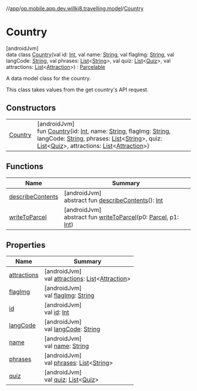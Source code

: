 //[app](../../../index.md)/[op.mobile.app.dev.willkj8.travelling.model](../index.md)/[Country](index.md)

# Country

[androidJvm]\
data class [Country](index.md)(val id: [Int](https://kotlinlang.org/api/latest/jvm/stdlib/kotlin/-int/index.html), val name: [String](https://kotlinlang.org/api/latest/jvm/stdlib/kotlin/-string/index.html), val flagImg: [String](https://kotlinlang.org/api/latest/jvm/stdlib/kotlin/-string/index.html), val langCode: [String](https://kotlinlang.org/api/latest/jvm/stdlib/kotlin/-string/index.html), val phrases: [List](https://kotlinlang.org/api/latest/jvm/stdlib/kotlin.collections/-list/index.html)&lt;[String](https://kotlinlang.org/api/latest/jvm/stdlib/kotlin/-string/index.html)&gt;, val quiz: [List](https://kotlinlang.org/api/latest/jvm/stdlib/kotlin.collections/-list/index.html)&lt;[Quiz](../-quiz/index.md)&gt;, val attractions: [List](https://kotlinlang.org/api/latest/jvm/stdlib/kotlin.collections/-list/index.html)&lt;[Attraction](../-attraction/index.md)&gt;) : [Parcelable](https://developer.android.com/reference/kotlin/android/os/Parcelable.html)

A data model class for the country.

This class takes values from the get country's API request.

## Constructors

| | |
|---|---|
| [Country](-country.md) | [androidJvm]<br>fun [Country](-country.md)(id: [Int](https://kotlinlang.org/api/latest/jvm/stdlib/kotlin/-int/index.html), name: [String](https://kotlinlang.org/api/latest/jvm/stdlib/kotlin/-string/index.html), flagImg: [String](https://kotlinlang.org/api/latest/jvm/stdlib/kotlin/-string/index.html), langCode: [String](https://kotlinlang.org/api/latest/jvm/stdlib/kotlin/-string/index.html), phrases: [List](https://kotlinlang.org/api/latest/jvm/stdlib/kotlin.collections/-list/index.html)&lt;[String](https://kotlinlang.org/api/latest/jvm/stdlib/kotlin/-string/index.html)&gt;, quiz: [List](https://kotlinlang.org/api/latest/jvm/stdlib/kotlin.collections/-list/index.html)&lt;[Quiz](../-quiz/index.md)&gt;, attractions: [List](https://kotlinlang.org/api/latest/jvm/stdlib/kotlin.collections/-list/index.html)&lt;[Attraction](../-attraction/index.md)&gt;) |

## Functions

| Name | Summary |
|---|---|
| [describeContents](index.md#-1578325224%2FFunctions%2F-912451524) | [androidJvm]<br>abstract fun [describeContents](index.md#-1578325224%2FFunctions%2F-912451524)(): [Int](https://kotlinlang.org/api/latest/jvm/stdlib/kotlin/-int/index.html) |
| [writeToParcel](index.md#-1754457655%2FFunctions%2F-912451524) | [androidJvm]<br>abstract fun [writeToParcel](index.md#-1754457655%2FFunctions%2F-912451524)(p0: [Parcel](https://developer.android.com/reference/kotlin/android/os/Parcel.html), p1: [Int](https://kotlinlang.org/api/latest/jvm/stdlib/kotlin/-int/index.html)) |

## Properties

| Name | Summary |
|---|---|
| [attractions](attractions.md) | [androidJvm]<br>val [attractions](attractions.md): [List](https://kotlinlang.org/api/latest/jvm/stdlib/kotlin.collections/-list/index.html)&lt;[Attraction](../-attraction/index.md)&gt; |
| [flagImg](flag-img.md) | [androidJvm]<br>val [flagImg](flag-img.md): [String](https://kotlinlang.org/api/latest/jvm/stdlib/kotlin/-string/index.html) |
| [id](id.md) | [androidJvm]<br>val [id](id.md): [Int](https://kotlinlang.org/api/latest/jvm/stdlib/kotlin/-int/index.html) |
| [langCode](lang-code.md) | [androidJvm]<br>val [langCode](lang-code.md): [String](https://kotlinlang.org/api/latest/jvm/stdlib/kotlin/-string/index.html) |
| [name](name.md) | [androidJvm]<br>val [name](name.md): [String](https://kotlinlang.org/api/latest/jvm/stdlib/kotlin/-string/index.html) |
| [phrases](phrases.md) | [androidJvm]<br>val [phrases](phrases.md): [List](https://kotlinlang.org/api/latest/jvm/stdlib/kotlin.collections/-list/index.html)&lt;[String](https://kotlinlang.org/api/latest/jvm/stdlib/kotlin/-string/index.html)&gt; |
| [quiz](quiz.md) | [androidJvm]<br>val [quiz](quiz.md): [List](https://kotlinlang.org/api/latest/jvm/stdlib/kotlin.collections/-list/index.html)&lt;[Quiz](../-quiz/index.md)&gt; |
